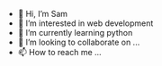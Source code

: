 - 👋 Hi, I’m Sam
- 👀 I’m interested in web development
- 🌱 I’m currently learning python
- 💞️ I’m looking to collaborate on ...
- 📫 How to reach me ...

<!---
ThenotoriousSam/ThenotoriousSam is a ✨ special ✨ repository because its `README.md` (this file) appears on your GitHub profile.
You can click the Preview link to take a look at your changes.
--->
